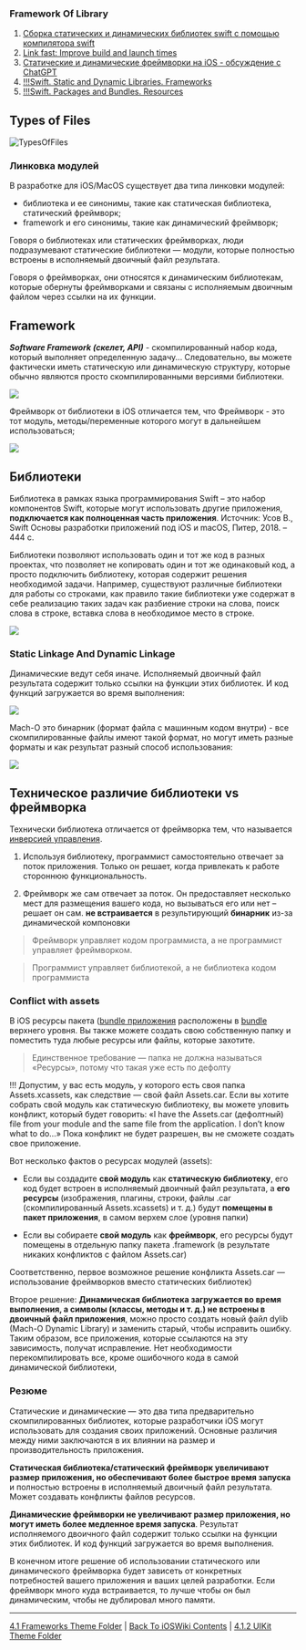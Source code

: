 ### Framework Of Library

1. [Сборка статических и динамических библиотек swift с помощью компилятора swift ](https://libeldoc.bsuir.by/bitstream/123456789/43790/1/Yurchenko_Sborka.pdf)
2. [Link fast: Improve build and launch times](https://developer.apple.com/videos/play/wwdc2022/110362/)
3. [Статические и динамические фреймворки на iOS - обсуждение с ChatGPT](https://vc.ru/dev/570484-staticheskie-i-dinamicheskie-freymvorki-na-ios-obsuzhdenie-s-chatgpt)
4. [!!!Swift. Static and Dynamic Libraries. Frameworks](https://maxim-kryloff.medium.com/swift-static-and-dynamic-libraries-frameworks-343952d3011e)
5. [!!!Swift. Packages and Bundles. Resources](https://maxim-kryloff.medium.com/swift-packages-and-bundles-resources-82f06c66b19e)

## Types of Files

![TypesOfFiles](https://github.com/eldaroid/pictures/blob/master/iOSWiki/ComputerScience/TypesOfFiles.jpg?raw=true)

### Линковка модулей 

В разработке для iOS/MacOS существует два типа линковки модулей:

* библиотека и ее синонимы, такие как статическая библиотека, статический фреймворк;
* framework и его синонимы, такие как динамический фреймворк;

Говоря о библиотеках или статических фреймворках, люди подразумевают статические библиотеки — модули, которые полностью встроены в исполняемый двоичный файл результата.

Говоря о фреймворках, они относятся к динамическим библиотекам, которые обернуты фреймворками и связаны с исполняемым двоичным файлом через ссылки на их функции.

## Framework

***Software Framework (скелет, API)*** - скомпилированный набор кода, который выполняет определенную задачу... Cледовательно, вы можете фактически иметь статическую или динамическую структуру, которые обычно являются просто скомпилированными версиями библиотеки.

![](https://github.com/eldaroid/pictures/blob/master/iOSWiki/ComputerScience/Frameworks.jpeg?raw=true)

Фреймворк от библиотеки в iOS отличается тем, что Фреймворк - это тот модуль, методы/переменные которого могут в дальнейшем использоваться;

![](https://github.com/eldaroid/pictures/blob/master/iOSWiki/ComputerScience/DynamicLibraries.jpeg?raw=true)

## Библиотеки

Библиотека в рамках языка программирования Swift – это набор компонентов Swift, которые могут использовать другие приложения, __подключается как полноценная часть приложения__. Источник: Усов В., Swift Основы разработки приложений под iOS и macOS, Питер, 2018. – 444 с.

Библиотеки позволяют использовать один и тот же код в разных проектах, что позволяет не копировать один и тот же одинаковый код, а просто подключить библиотеку, которая содержит решения необходимой задачи. Например, существуют различные библиотеки для работы со строками, как правило такие библиотеки уже содержат в себе реализацию таких задач как разбиение строки на слова, поиск слова в строке, вставка слова в необходимое место в строке.

![](https://github.com/eldaroid/pictures/blob/master/iOSWiki/ComputerScience/StaticLibraries.jpeg?raw=true)

### Static Linkage And Dynamic Linkage

Динамические ведут себя иначе. Исполняемый двоичный файл результата содержит только ссылки на функции этих библиотек. И код функций загружается во время выполнения:

![](https://github.com/eldaroid/pictures/blob/master/iOSWiki/ComputerScience/StaticLinkageAndDynamicLinkage.jpeg?raw=true)

Mach-O это бинарник (формат файла с машинным кодом внутри) - все скомпилированные файлы имеют такой формат, но могут иметь разные форматы и как результат разный способ использования:

![](https://github.com/eldaroid/pictures/blob/master/iOSWiki/ComputerScience/Mach-OFormat.jpeg?raw=true)

## Техническое различие библиотеки vs фреймворка

Технически библиотека отличается от фреймворка тем, что называется [инверсией управления](https://ru.wikipedia.org/wiki/Инверсия_управления). 

1) Используя библиотеку, программист самостоятельно отвечает за поток приложения. Только он решает, когда привлекать к работе стороннюю функциональность.

2) Фреймворк же сам отвечает за поток. Он предоставляет несколько мест для размещения вашего кода, но вызываться его или нет – решает он сам. **не встраивается** в результирующий **бинарник** из-за динамической компоновки

> Фреймворк управляет кодом программиста, а не программист управляет фреймворком.

> Программист управляет библиотекой, а не библиотека кодом программиста 

### Conflict with assets

В iOS ресурсы пакета ([bundle приложения](/4%20Linkage/4.4%20CI:CD/4.4.1%20CI:CD.md) расположены в [bundle](/4%20Linkage/4.4%20CI:CD/4.4.1%20CI:CD.md) верхнего уровня. Вы также можете создать свою собственную папку и поместить туда любые ресурсы или файлы, которые захотите. 
> Единственное требование — папка не должна называться «Ресурсы», потому что такая уже есть по дефолту

!!! Допустим, у вас есть модуль, у которого есть своя папка Assets.xcassets, как следствие — свой файл Assets.car. Если вы хотите собрать свой модуль как статическую библиотеку, вы можете уловить конфликт, который будет говорить: «I have the Assets.car (дефолтный) file from your module and the same file from the application. I don’t know what to do…» Пока конфликт не будет разрешен, вы не сможете создать свое приложение.

Вот несколько фактов о ресурсах модулей (assets):

* Если вы создадите **свой модуль** как **статическую библиотеку**, его код будет встроен в исполняемый двоичный файл результата, а **его ресурсы** (изображения, плагины, строки, файлы .car (скомпилированный Assets.xcassets) и т. д.) будут **помещены в пакет приложения**, в самом верхем слое (уровня папки)

* Если вы собираете **свой модуль** как **фреймворк**, его ресурсы будут помещены в отдельную папку пакета .framework (в результате никаких конфликтов с файлом Assets.car)

Соответственно, первое возможное решение конфликта Assets.car — использование фреймворков вместо статических библиотек)

Второе решение: 
**Динамическая библиотека загружается во время выполнения, а символы (классы, методы и т. д.) не встроены в двоичный файл приложения**, можно просто создать новый файл dylib (Mach-O Dynamic Library) и заменить старый, чтобы исправить ошибку. Таким образом, все приложения, которые ссылаются на эту зависимость, получат исправление. Нет необходимости перекомпилировать все, кроме ошибочного кода в самой динамической библиотеки,

### Резюме

Cтатические и динамические — это два типа предварительно скомпилированных библиотек, которые разработчики iOS могут использовать для создания своих приложений. Основные различия между ними заключаются в их влиянии на размер и производительность приложения.

**Cтатическая библиотека/статический фреймворк увеличивают размер приложения, но обеспечивают более быстрое время запуска** и  полностью встроены в исполняемый двоичный файл результата. Может создавать конфликты файлов ресурсов.

**Динамические фреймворки не увеличивают размер приложения, но могут иметь более медленное время запуска**. Результат исполняемого двоичного файл содержит только ссылки на функции этих библиотек. И код функций загружается во время выполнения.

В конечном итоге решение об использовании статического или динамического фреймворка будет зависеть от конкретных потребностей вашего приложения и ваших целей разработки. Если фреймворк много куда встраивается, то лучше чтобы он был динамическим, чтобы не дублировал много памяти.

---

[4.1 Frameworks Theme Folder](../4.1%20Frameworks/) | [Back To iOSWiki Contents](https://github.com/eldaroid/iOSWiki) | [4.1.2 UIKit Theme Folder](./4.1.2%20UIKit/)
